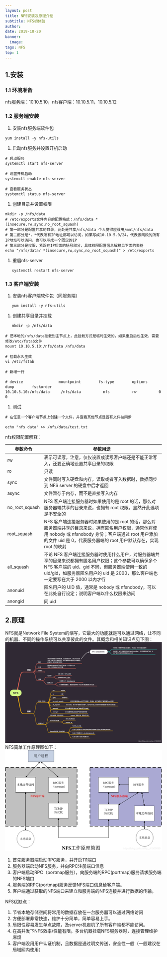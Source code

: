 ```yaml
---
layout: post
title: NFS安装及原理介绍
subtitle: NFS初体验
author:
date: 2019-10-20
banner:
  image: 
tags: NFS
top: 1
---
```


## 1.安装
### 1.1 环境准备
nfs服务端：10.10.5.10，nfs客户端：10.10.5.11，10.10.5.12
### 1.2 服务端安装
1. 安装nfs服务端软件包
```shell
yum install -y nfs-utils
```
1. 启动nfs服务并设置开机启动
```shell
# 启动服务
systemctl start nfs-server

# 设置开机启动
systemctl enable nfs-server

# 查看服务状态
systemctl status nfs-server
```
1. 创建目录并设置权限
```shell
mkdir -p /nfs/data
# /etc/exports文件内容的配置格式：/nfs/data *(insecure,rw,sync,no_root_squash)
# 第一部分是配置共享的目录，此处是共享/nfs/data 个人觉得应该用/mnt/nfs/data
# 第二部分是*，*代表所有IP地址都可以访问，如果写成10.10.5.0/24，代表该网段的所有IP地址可以访问，也可以写成一个固定的IP
# 第三部分是权限，紧跟在IP后面的括号部分，具体权限配置信息解释见下面的表格
echo "/nfs/data/ *(insecure,rw,sync,no_root_squash)" > /etc/exports
```
1. 重启nfs-server
````shell
   systemctl restart nfs-server
````
### 1.3 客户端安装
1. 安装nfs客户端软件包（同服务端）
```shell
   yum install -y nfs-utils
```
1. 创建共享目录并挂载

```shell
   mkdir -p /nfs/data

# 把本地的/nfs/data挂载到主节点上，此挂载方式是临时生效的，如果重启后也生效，需要修改/etc/fstab文件
mount 10.10.5.10:/nfs/data /nfs/data

# 挂载永久生效
vi /etc/fstab

# 新增一行

# device                mountpoint        fs-type        options        dump        fsckorder
10.10.5.10:/nfs/data     /nfs/data          nfs          rw          0                0
```
1. 测试

```shell
# 在任意一个客户端节点上创建一个文件，并查看其他节点是否有文件被同步

echo "nfs data" >> /nfs/data/test.txt
```
nfs权限配置解释：

| 参数命令           | 参数用途                                                                                                                                        |
|----------------|---------------------------------------------------------------------------------------------------------------------------------------------|
| rw             | 表示可读写，注意，仅仅设置成读写客户端还是不能正常写入，还要正确地设置共享目录的权限                                                                                                  |
| ro             | 只读                                                                                                                                          |
| sync           | 文件同时写入硬盘和内存，读取或者写入数据时，数据同步到 NFS server 的硬盘中后才返回                                                                                             |
| async          | 文件暂存于内存，而不是直接写入内存                                                                                                                           |
| no_root_squash | NFS 客户端连接服务器时如果使用的是 root 的话，那么对服务器端共享的目录来说，也拥有 root 权限。显然开此选项是不安全的                                                                          |
| root_squash    | NFS 客户端连接服务器时如果使用的是 root 的话，那么对服务器端共享的目录来说，拥有匿名用户权限，通常他将使用 nobody 或 nfsnobody 身份；客户端通过 root 用户添加的文件 uid 是 0，代表服务器端的 root 用户默认存在，实现 root 的映射 |
| all_squash     | 不论 NFS 客户端连接服务器时使用什么用户，对服务器端共享的目录来说都拥有匿名用户权限；这个参数可以确保多个 NFS 客户端的 uid、gid 不同，但服务器端使用一致的 uid/gid，如服务器匿名用户的 uid 是 2000，那么客户端也一定要写在大于 2000 以内才行 |
| anonuid        | 匿名用户的 UID 值，通常是 nobody 或 nfsnobody，可以在此处自行设定；说明客户端以什么权限来访问                                                                                  |
| anongid        | 同 uid                                                                                                                                       |


## 2.原理

NFS就是Network File System的缩写，它最大的功能就是可以通过网络，让不同的机器、不同的操作系统可以共享彼此的文件。其概念和相关知识点见下图：
![](/images/nfs.png)
NFS简单工作原理图如下：
![](/images/nfs1.png)
1. 首先服务器端启动RPC服务，并开启111端口
2. 服务器端启动NFS服务，并向RPC注册端口信息
3. 客户端启动RPC（portmap服务），向服务端的RPC(portmap)服务请求服务端的NFS端口
4. 服务端的RPC(portmap)服务反馈NFS端口信息给客户端。
5. 客户端通过获取的NFS端口来建立和服务端的NFS连接并进行数据的传输。

NFS优缺点：
1. 节省本地存储空间将常用的数据存放在一台服务器可以通过网络访问
2. 方便部署非常快速，维护十分简单，简单容易上手。
3. 局限性容易发生单点故障，及server机宕机了所有客户端都不能访问。
4. 在高并发下NFS效率/性能有限。多台机器挂载NFS服务器时，连接管理维护麻烦
5. 客户端没用用户认证机制，且数据是通过明文传送，安全性一般（一般建议在局域网内使用）

